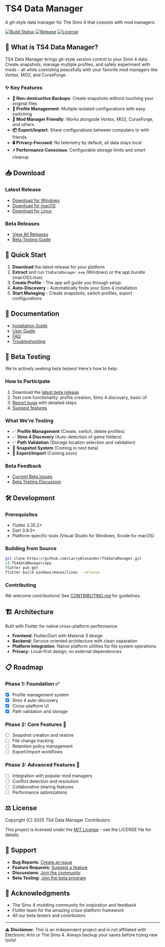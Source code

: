 # TS4 Data Manager

A git-style data manager for The Sims 4 that coexists with mod managers.

[![Build Status](https://github.com/LarryAlexander/TS4dataManager/workflows/Build/badge.svg)](https://github.com/LarryAlexander/TS4dataManager/actions)
[![Release](https://img.shields.io/github/v/release/LarryAlexander/TS4dataManager)](https://github.com/LarryAlexander/TS4dataManager/releases)
[![License](https://img.shields.io/github/license/LarryAlexander/TS4dataManager)](LICENSE)

## 🎯 What is TS4 Data Manager?

TS4 Data Manager brings git-style version control to your Sims 4 data. Create snapshots, manage multiple profiles, and safely experiment with mods - all while coexisting peacefully with your favorite mod managers like Vortex, MO2, and CurseForge.

### ✨ Key Features

- **🔄 Non-destructive Backups**: Create snapshots without touching your original files
- **👤 Profile Management**: Multiple isolated configurations with easy switching
- **🤝 Mod Manager Friendly**: Works alongside Vortex, MO2, CurseForge, and others
- **📦 Export/Import**: Share configurations between computers or with friends
- **🔒 Privacy-Focused**: No telemetry by default, all data stays local
- **⚡ Performance Conscious**: Configurable storage limits and smart cleanup

## 📥 Download

### Latest Release

- [Download for Windows](https://github.com/LarryAlexander/TS4dataManager/releases/latest/download/TS4DataManager-Windows.zip)
- [Download for macOS](https://github.com/LarryAlexander/TS4dataManager/releases/latest/download/TS4DataManager-macOS.zip)
- [Download for Linux](https://github.com/LarryAlexander/TS4dataManager/releases/latest/download/TS4DataManager-Linux.tar.gz)

### Beta Releases

- [View All Releases](https://github.com/LarryAlexander/TS4dataManager/releases)
- [Beta Testing Guide](docs/BETA_TESTING.md)

## 🚀 Quick Start

1. **Download** the latest release for your platform
2. **Extract** and run `TS4DataManager.exe` (Windows) or the app bundle (macOS/Linux)
3. **Create Profile** - The app will guide you through setup
4. **Auto-Discovery** - Automatically finds your Sims 4 installation
5. **Start Managing** - Create snapshots, switch profiles, export configurations

## 📖 Documentation

- [Installation Guide](docs/INSTALLATION.md)
- [User Guide](docs/USER_GUIDE.md)
- [FAQ](docs/FAQ.md)
- [Troubleshooting](docs/TROUBLESHOOTING.md)

## 🧪 Beta Testing

We're actively seeking beta testers! Here's how to help:

### How to Participate

1. Download the [latest beta release](https://github.com/LarryAlexander/TS4dataManager/releases)
2. Test core functionality: profile creation, Sims 4 discovery, basic UI
3. [Report bugs](https://github.com/LarryAlexander/TS4dataManager/issues/new?template=bug_report.md) with detailed steps
4. [Suggest features](https://github.com/LarryAlexander/TS4dataManager/issues/new?template=feature_request.md)

### What We're Testing

- ✅ **Profile Management** (Create, switch, delete profiles)
- ✅ **Sims 4 Discovery** (Auto-detection of game folders)
- ✅ **Path Validation** (Storage location selection and validation)
- 🚧 **Snapshot System** (Coming in next beta)
- 🚧 **Export/Import** (Coming soon)

### Beta Feedback

- [Current Beta Issues](https://github.com/LarryAlexander/TS4dataManager/labels/beta)
- [Beta Testing Discussion](https://github.com/LarryAlexander/TS4dataManager/discussions/categories/beta-testing)

## 🛠 Development

### Prerequisites

- Flutter 3.35.2+
- Dart 3.9.0+
- Platform-specific tools (Visual Studio for Windows, Xcode for macOS)

### Building from Source

```bash
git clone https://github.com/LarryAlexander/TS4dataManager.git
cd TS4dataManager/app
flutter pub get
flutter build windows/macos/linux --release
```

### Contributing

We welcome contributions! See [CONTRIBUTING.md](CONTRIBUTING.md) for guidelines.

## 🏗 Architecture

Built with Flutter for native cross-platform performance:

- **Frontend**: Flutter/Dart with Material 3 design
- **Backend**: Service-oriented architecture with clean separation
- **Platform Integration**: Native platform utilities for file system operations
- **Privacy**: Local-first design, no external dependencies

## 📋 Roadmap

### Phase 1: Foundation ✅

- [x] Profile management system
- [x] Sims 4 auto-discovery
- [x] Cross-platform UI
- [x] Path validation and storage

### Phase 2: Core Features 🚧

- [ ] Snapshot creation and restore
- [ ] File change tracking
- [ ] Retention policy management
- [ ] Export/import workflows

### Phase 3: Advanced Features 🔮

- [ ] Integration with popular mod managers
- [ ] Conflict detection and resolution
- [ ] Collaborative sharing features
- [ ] Performance optimizations

## ⚖️ License

Copyright (C) 2025 TS4 Data Manager Contributors

This project is licensed under the [MIT License](LICENSE) - see the LICENSE file for details.

## 🤝 Support

- **Bug Reports**: [Create an issue](https://github.com/LarryAlexander/TS4dataManager/issues/new?template=bug_report.md)
- **Feature Requests**: [Suggest a feature](https://github.com/LarryAlexander/TS4dataManager/issues/new?template=feature_request.md)
- **Discussions**: [Join the community](https://github.com/LarryAlexander/TS4dataManager/discussions)
- **Beta Testing**: [Join the beta program](#-beta-testing)

## 🙏 Acknowledgments

- The Sims 4 modding community for inspiration and feedback
- Flutter team for the amazing cross-platform framework
- All our beta testers and contributors

---

**⚠️ Disclaimer**: This is an independent project and is not affiliated with Electronic Arts or The Sims 4. Always backup your saves before trying new tools!

